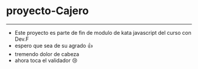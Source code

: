 # proyecto-Cajero
-------------------
* Este proyecto es parte de fin de modulo de kata javascript del curso con Dev.F
* espero que sea de su agrado 👍
* tremendo dolor de cabeza
* ahora toca el validador 😢